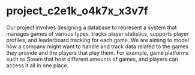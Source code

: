 # project_c2e1k_o4k7x_x3v7f
Our project involves designing a database to represent a system that manages games of various types, tracks player statistics, supports player profiles, and leaderboard tracking for each game. We are aiming to model how a company might want to handle and track data related to the games they provide and the players that play them. For example, game platforms such as Steam that host different amounts of games, and players can access it all in one place.
